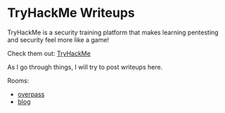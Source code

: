 # TryHackMe Writeups

TryHackMe is a security training platform that makes learning pentesting and security feel more like a game!

Check them out: [TryHackMe](https://tryhackme.com/)

As I go through things, I will try to post writeups here.

Rooms:
* [overpass](/writeups/overpass.md)
* [blog](/writeups/blog.md)